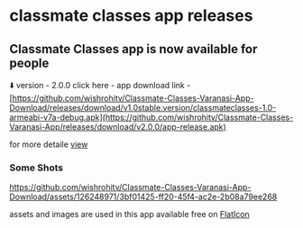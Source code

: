 <h1>
classmate classes app releases
</h1>

## Classmate Classes app is now available for people
⬇️
version - 2.0.0
click here -
app download link - [https://github.com/wishrohitv/Classmate-Classes-Varanasi-App-Download/releases/download/v1.0stable.version/classmateclasses-1.0-armeabi-v7a-debug.apk](https://github.com/wishrohitv/Classmate-Classes-Varanasi-App/releases/download/v2.0.0/app-release.apk)

for more detaile <a href="https://github.com/wishrohitv/Classmate-Classes-Varanasi-App-Download/releases">view</a>


<h3>
Some Shots
</h3>


https://github.com/wishrohitv/Classmate-Classes-Varanasi-App-Download/assets/126248971/3bf01425-ff20-45f4-ac2e-2b08a79ee268

assets and images are used in this app available free on <a href="https://www.flaticon.com/">FlatIcon</a>

